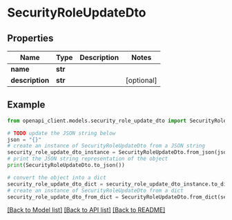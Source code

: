 # SecurityRoleUpdateDto


## Properties

Name | Type | Description | Notes
------------ | ------------- | ------------- | -------------
**name** | **str** |  | 
**description** | **str** |  | [optional] 

## Example

```python
from openapi_client.models.security_role_update_dto import SecurityRoleUpdateDto

# TODO update the JSON string below
json = "{}"
# create an instance of SecurityRoleUpdateDto from a JSON string
security_role_update_dto_instance = SecurityRoleUpdateDto.from_json(json)
# print the JSON string representation of the object
print(SecurityRoleUpdateDto.to_json())

# convert the object into a dict
security_role_update_dto_dict = security_role_update_dto_instance.to_dict()
# create an instance of SecurityRoleUpdateDto from a dict
security_role_update_dto_from_dict = SecurityRoleUpdateDto.from_dict(security_role_update_dto_dict)
```
[[Back to Model list]](../README.md#documentation-for-models) [[Back to API list]](../README.md#documentation-for-api-endpoints) [[Back to README]](../README.md)


